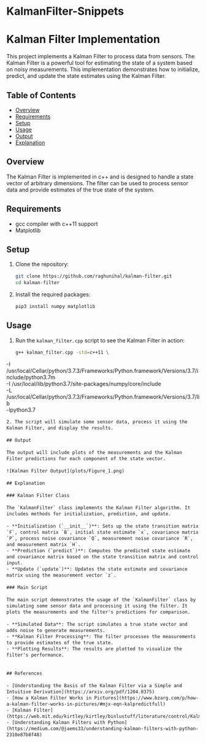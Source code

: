 # KalmanFilter-Snippets

# Kalman Filter Implementation

This project implements a Kalman Filter to process data from sensors. The Kalman Filter is a powerful tool for estimating the state of a system based on noisy measurements. This implementation demonstrates how to initialize, predict, and update the state estimates using the Kalman Filter.

## Table of Contents

- [Overview](#overview)
- [Requirements](#requirements)
- [Setup](#setup)
- [Usage](#usage)
- [Output](#output)
- [Explanation](#explanation)

## Overview

The Kalman Filter is implemented in c++ and is designed to handle a state vector of arbitrary dimensions. The filter can be used to process sensor data and provide estimates of the true state of the system.

## Requirements

- gcc compiler with c++11 support
- Matplotlib

## Setup

1. Clone the repository:

   ```bash
   git clone https://github.com/raghunihal/kalman-filter.git
   cd kalman-filter
   ```
2. Install the required packages:

   ```bash
   pip3 install numpy matplotlib
   ```

## Usage

1. Run the `kalman_filter.cpp` script to see the Kalman Filter in action:

   ```bash
   g++ kalman_filter.cpp -std=c++11 \
 -I /usr/local/Cellar/python/3.7.3/Frameworks/Python.framework/Versions/3.7/include/python3.7m \
 -I /usr/local/lib/python3.7/site-packages/numpy/core/include \
 -L /usr/local/Cellar/python/3.7.3/Frameworks/Python.framework/Versions/3.7/lib \
 -lpython3.7
   ```
2. The script will simulate some sensor data, process it using the Kalman Filter, and display the results.

## Output

The output will include plots of the measurements and the Kalman Filter predictions for each component of the state vector.

![Kalman Filter Output](plots/Figure_1.png)

## Explanation

### Kalman Filter Class

The `KalmanFilter` class implements the Kalman Filter algorithm. It includes methods for initialization, prediction, and update.

- **Initialization (`__init__`)**: Sets up the state transition matrix `F`, control matrix `B`, initial state estimate `x`, covariance matrix `P`, process noise covariance `Q`, measurement noise covariance `R`, and measurement matrix `H`.
- **Prediction (`predict`)**: Computes the predicted state estimate and covariance matrix based on the state transition matrix and control input.
- **Update (`update`)**: Updates the state estimate and covariance matrix using the measurement vector `z`.

### Main Script

The main script demonstrates the usage of the `KalmanFilter` class by simulating some sensor data and processing it using the filter. It plots the measurements and the filter's predictions for comparison.

- **Simulated Data**: The script simulates a true state vector and adds noise to generate measurements.
- **Kalman Filter Processing**: The filter processes the measurements to provide estimates of the true state.
- **Plotting Results**: The results are plotted to visualize the filter's performance.


## References

- [Understanding the Basis of the Kalman Filter via a Simple and Intuitive Derivation](https://arxiv.org/pdf/1204.0375)
- [How a Kalman Filter Works in Pictures](https://www.bzarg.com/p/how-a-kalman-filter-works-in-pictures/#mjx-eqn-kalpredictfull)
- [Kalman Filter](https://web.mit.edu/kirtley/kirtley/binlustuff/literature/control/Kalman%20filter.pdf)
- [Understanding Kalman Filters with Python](https://medium.com/@jaems33/understanding-kalman-filters-with-python-2310e87b8f48)
